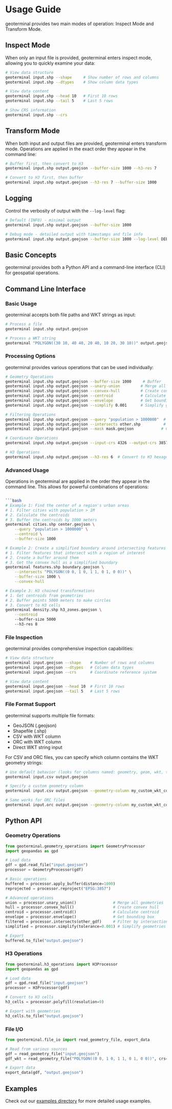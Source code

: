 # Usage Guide

geoterminal provides two main modes of operation: Inspect Mode and Transform Mode.

## Inspect Mode

When only an input file is provided, geoterminal enters inspect mode, allowing you to quickly examine your data:

```bash
# View data structure
geoterminal input.shp --shape     # Show number of rows and columns
geoterminal input.shp --dtypes    # Show column data types

# View data content
geoterminal input.shp --head 10   # First 10 rows
geoterminal input.shp --tail 5    # Last 5 rows

# Show CRS information
geoterminal input.shp --crs
```

## Transform Mode

When both input and output files are provided, geoterminal enters transform mode. Operations are applied in the exact order they appear in the command line:

```bash
# Buffer first, then convert to H3
geoterminal input.shp output.geojson --buffer-size 1000 --h3-res 7

# Convert to H3 first, then buffer
geoterminal input.shp output.geojson --h3-res 7 --buffer-size 1000
```

## Logging

Control the verbosity of output with the `--log-level` flag:

```bash
# Default (INFO) - minimal output
geoterminal input.shp output.geojson --buffer-size 1000

# Debug mode - detailed output with timestamps and file info
geoterminal input.shp output.geojson --buffer-size 1000 --log-level DEBUG
```

## Basic Concepts

geoterminal provides both a Python API and a command-line interface (CLI) for geospatial operations.

## Command Line Interface

### Basic Usage

geoterminal accepts both file paths and WKT strings as input:

```bash
# Process a file
geoterminal input.shp output.geojson

# Process a WKT string
geoterminal "POLYGON((30 10, 40 40, 20 40, 10 20, 30 10))" output.geojson
```

### Processing Options

geoterminal provides various operations that can be used individually:

```bash
# Geometry Operations
geoterminal input.shp output.geojson --buffer-size 1000     # Buffer
geoterminal input.shp output.geojson --unary-union         # Merge all geometries
geoterminal input.shp output.geojson --convex-hull         # Create convex hull
geoterminal input.shp output.geojson --centroid            # Calculate centroid
geoterminal input.shp output.geojson --envelope            # Get bounding box
geoterminal input.shp output.geojson --simplify 0.001      # Simplify geometries

# Filtering Operations
geoterminal input.shp output.geojson --query "population > 1000000"  # Filter by attribute
geoterminal input.shp output.geojson --intersects other.shp          # Filter by intersection
geoterminal input.shp output.geojson --mask mask.geojson            # Clip by mask

# Coordinate Operations
geoterminal input.shp output.geojson --input-crs 4326 --output-crs 3857  # Reproject

# H3 Operations
geoterminal input.shp output.geojson --h3-res 6  # Convert to H3 hexagons
```

### Advanced Usage

Operations in geoterminal are applied in the order they appear in the command line. This allows for powerful combinations of operations:

```bash

```bash
# Example 1: Find the center of a region's urban areas
# 1. Filter cities with population > 1M
# 2. Calculate the centroids
# 3. Buffer the centroids by 1000 meters
geoterminal cities.shp center.geojson \
    --query "population > 1000000" \
    --centroid \
    --buffer-size 1000

# Example 2: Create a simplified boundary around intersecting features
# 1. Filter features that intersect with a region of interest
# 2. Create a buffer around them
# 3. Get the convex hull as a simplified boundary
geoterminal features.shp boundary.geojson \
    --intersects "POLYGON((0 0, 1 0, 1 1, 0 1, 0 0))" \
    --buffer-size 1000 \
    --convex-hull

# Example 3: H3 chained transformations
# 1. Get centroids from geometries
# 2. Buffer points 5000 meters to make circles
# 3. Convert to H3 cells
geoterminal density.shp h3_zones.geojson \
    --centroid
    --buffer-size 5000
    --h3-res 8
```

### File Inspection

geoterminal provides comprehensive inspection capabilities:

```bash
# View data structure
geoterminal input.geojson --shape    # Number of rows and columns
geoterminal input.geojson --dtypes   # Column data types
geoterminal input.geojson --crs      # Coordinate reference system

# View data content
geoterminal input.geojson --head 10  # First 10 rows
geoterminal input.geojson --tail 5   # Last 5 rows
```

### File Format Support

geoterminal supports multiple file formats:

- GeoJSON (.geojson)
- Shapefile (.shp)
- CSV with WKT column
- ORC with WKT column
- Direct WKT string input

For CSV and ORC files, you can specify which column contains the WKT geometry strings:

```bash
# Use default behavior (looks for columns named: geometry, geom, wkt, the_geom)
geoterminal input.csv output.geojson

# Specify a custom geometry column
geoterminal input.csv output.geojson --geometry-column my_custom_wkt_column

# Same works for ORC files
geoterminal input.orc output.geojson --geometry-column my_custom_wkt_column
```

## Python API

### Geometry Operations

```python
from geoterminal.geometry_operations import GeometryProcessor
import geopandas as gpd

# Load data
gdf = gpd.read_file("input.geojson")
processor = GeometryProcessor(gdf)

# Basic operations
buffered = processor.apply_buffer(distance=1000)
reprojected = processor.reproject("EPSG:3857")

# Advanced operations
union = processor.unary_union()                # Merge all geometries
hull = processor.convex_hull()                 # Create convex hull
centroid = processor.centroid()                # Calculate centroid
envelope = processor.envelope()                # Get bounding box
filtered = processor.intersects(other_gdf)     # Filter by intersection
simplified = processor.simplify(tolerance=0.001) # Simplify geometries

# Export
buffered.to_file("output.geojson")
```

### H3 Operations

```python
from geoterminal.h3_operations import H3Processor
import geopandas as gpd

# Load data
gdf = gpd.read_file("input.geojson")
processor = H3Processor(gdf)

# Convert to H3 cells
h3_cells = processor.polyfill(resolution=9)

# Export with geometries
h3_cells.to_file("output.geojson")
```

### File I/O

```python
from geoterminal.file_io import read_geometry_file, export_data

# Read from various sources
gdf = read_geometry_file("input.geojson")
gdf_wkt = read_geometry_file("POLYGON((0 0, 1 0, 1 1, 0 1, 0 0))", crs="EPSG:4326")

# Export data
export_data(gdf, "output.geojson")
```

## Examples

Check out our [examples directory](https://github.com/jeronimoluza/geoterminal/tree/main/examples) for more detailed usage examples.

